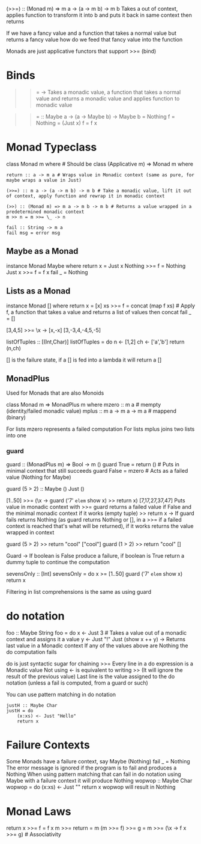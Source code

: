 (>>=) :: (Monad m) => m a -> (a -> m b) -> m b 
    Takes a out of context, applies function to transform it into b and puts it back in same context then returns

If we have a fancy value and a function that takes a normal value but returns a fancy value
how do we feed that fancy value into the function

Monads are just applicative functors that support >>= (bind)

# Binds
>>= -> Takes a monadic value, a function that takes a normal value and returns a monadic value and applies function to monadic value

>>= :: Maybe a -> (a -> Maybe b) -> Maybe b
>>= Nothing f = Nothing
>>= (Just x) f = f x

# Monad Typeclass
class Monad m where # Should be class (Applicative m) => Monad m where

    return :: a -> m a # Wraps value in Monadic context (same as pure, for maybe wraps a value in Just)

    (>>=) :: m a -> (a -> m b) -> m b # Take a monadic value, lift it out of context, apply function and rewrap it in monadic context

    (>>) :: (Monad m) => m a -> m b -> m b # Returns a value wrapped in a predetermined monadic context
    m >> n = m >>= \_ -> n

    fail :: String -> m a
    fail msg = error msg

## Maybe as a Monad
instance Monad Maybe where
    return x = Just x
    Nothing >>= f = Nothing
    Just x >>= f = f x
    fail _ = Nothing

## Lists as a Monad
instance Monad [] where
    return x = [x]
    xs >>= f = concat (map f xs) # Apply f, a function that takes a value and returns a list of values then concat
    fail _ = []

[3,4,5] >>= \x -> [x,-x]
[3,-3,4,-4,5,-5]

listOfTuples :: [(Int,Char)]
listOfTuples = do
    n <- [1,2]
    ch <- ['a','b']
    return (n,ch)

[] is the failure state, if a [] is fed into a lambda it will return a []

## MonadPlus
Used for Monads that are also Monoids

class Monad m => MonadPlus m where
    mzero :: m a # mempty (identity/failed monadic value)
    mplus :: m a -> m a -> m a # mappend (binary)

For lists mzero represents a failed computation
For lists mplus joins two lists into one

### guard
guard :: (MonadPlus m) => Bool -> m ()
guard True = return () # Puts in minimal context that still succeeds
guard False = mzero # Acts as a failed value (Nothing for Maybe)

guard (5 > 2) :: Maybe ()
Just ()

[1..50] >>= (\x -> guard ('7' `elem` show x) >> return x)
[7,17,27,37,47]
    Puts value in monadic context with >>=
    guard returns a failed value if False and the minimal monadic context if it works (empty tuple)
    >> return x -> If guard fails returns Nothing (as guard returns Nothing or [], in a >>= if a failed context is reached that's what will be returned), if it works returns the value wrapped in context

guard (5 > 2) >> return "cool"
["cool"]
guard (1 > 2) >> return "cool"
[]

Guard -> If boolean is False produce a failure, if boolean is True return a dummy tuple to continue the computation

sevensOnly :: [Int]
sevensOnly = do
    x >= [1..50]
    guard ('7' `elem` show x)
    return x

Filtering in list comprehensions is the same as using guard

# do notation
foo :: Maybe String
foo = do
    x <- Just 3 # Takes a value out of a monadic context and assigns it a value
    y <- Just "!"
    Just (show x ++ y) -> Returns last value in a Monadic context
        If any of the values above are Nothing the do computation fails

do is just syntactic sugar for chaining >>=
Every line in a do expression is a Monadic value
Not using <- is equivalent to writing >> (It will ignore the result of the previous value)
Last line is the value assigned to the do notation (unless a fail is computed, from a guard or such)

You can use pattern matching in do notation
    
    justH :: Maybe Char
    justH = do 
        (x:xs) <- Just "Hello"
        return x

# Failure Contexts
Some Monads have a failure context, say Maybe (Nothing)
fail _ = Nothing
The error message is ignored if the program is to fail and produces a Nothing
When using pattern matching that can fail in do notation using Maybe with a failure context it will produce Nothing
    wopwop :: Maybe Char
    wopwop = do
        (x:xs) <- Just ""
        return x
wopwop will result in Nothing

# Monad Laws
return x >>= f = f x
m >>= return = m
(m >>= f) >>= g = m >>= (\x -> f x >>= g) # Associativity
